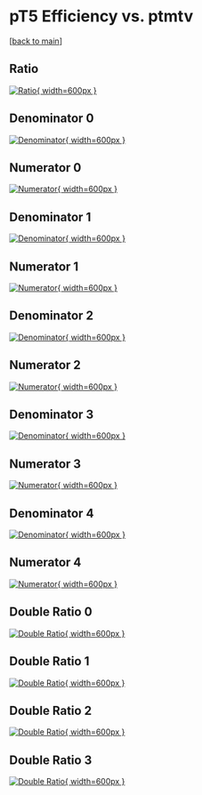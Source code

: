 # pT5 Efficiency vs. ptmtv

[[back to main](./)]



## Ratio

[![Ratio](../mtv/var/pT5_loweta_0_1_eff_ptmtv.png){ width=600px }](../mtv/var/pT5_loweta_0_1_eff_ptmtv.pdf)

## Denominator 0

[![Denominator](../mtv/den/pT5_loweta_0_1_eff_ptmtv_den0.png){ width=600px }](../mtv/den/pT5_loweta_0_1_eff_ptmtv_den0.pdf)

## Numerator 0

[![Numerator](../mtv/num/pT5_loweta_0_1_eff_ptmtv_num0.png){ width=600px }](../mtv/num/pT5_loweta_0_1_eff_ptmtv_num0.pdf)

## Denominator 1

[![Denominator](../mtv/den/pT5_loweta_0_1_eff_ptmtv_den1.png){ width=600px }](../mtv/den/pT5_loweta_0_1_eff_ptmtv_den1.pdf)

## Numerator 1

[![Numerator](../mtv/num/pT5_loweta_0_1_eff_ptmtv_num1.png){ width=600px }](../mtv/num/pT5_loweta_0_1_eff_ptmtv_num1.pdf)

## Denominator 2

[![Denominator](../mtv/den/pT5_loweta_0_1_eff_ptmtv_den2.png){ width=600px }](../mtv/den/pT5_loweta_0_1_eff_ptmtv_den2.pdf)

## Numerator 2

[![Numerator](../mtv/num/pT5_loweta_0_1_eff_ptmtv_num2.png){ width=600px }](../mtv/num/pT5_loweta_0_1_eff_ptmtv_num2.pdf)

## Denominator 3

[![Denominator](../mtv/den/pT5_loweta_0_1_eff_ptmtv_den3.png){ width=600px }](../mtv/den/pT5_loweta_0_1_eff_ptmtv_den3.pdf)

## Numerator 3

[![Numerator](../mtv/num/pT5_loweta_0_1_eff_ptmtv_num3.png){ width=600px }](../mtv/num/pT5_loweta_0_1_eff_ptmtv_num3.pdf)

## Denominator 4

[![Denominator](../mtv/den/pT5_loweta_0_1_eff_ptmtv_den4.png){ width=600px }](../mtv/den/pT5_loweta_0_1_eff_ptmtv_den4.pdf)

## Numerator 4

[![Numerator](../mtv/num/pT5_loweta_0_1_eff_ptmtv_num4.png){ width=600px }](../mtv/num/pT5_loweta_0_1_eff_ptmtv_num4.pdf)

## Double Ratio 0

[![Double Ratio](../mtv/ratio/pT5_loweta_0_1_eff_ptmtv_ratio0.png){ width=600px }](../mtv/ratio/pT5_loweta_0_1_eff_ptmtv_ratio0.pdf)

## Double Ratio 1

[![Double Ratio](../mtv/ratio/pT5_loweta_0_1_eff_ptmtv_ratio1.png){ width=600px }](../mtv/ratio/pT5_loweta_0_1_eff_ptmtv_ratio1.pdf)

## Double Ratio 2

[![Double Ratio](../mtv/ratio/pT5_loweta_0_1_eff_ptmtv_ratio2.png){ width=600px }](../mtv/ratio/pT5_loweta_0_1_eff_ptmtv_ratio2.pdf)

## Double Ratio 3

[![Double Ratio](../mtv/ratio/pT5_loweta_0_1_eff_ptmtv_ratio3.png){ width=600px }](../mtv/ratio/pT5_loweta_0_1_eff_ptmtv_ratio3.pdf)


